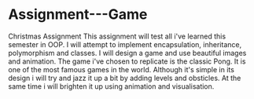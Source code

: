 # Assignment---Game
Christmas Assignment
This assignment will test all i've learned this semester in OOP. I will attempt to implement encapsulation, inheritance, polymorphism and classes. I will design a game and use beautiful images and animation. The game i've chosen to replicate is the classic Pong. It is one of the most famous games in the world. Although it's simple in its design i will try and jazz it up a bit by adding levels and obsticles. At the same time i will brighten it up using animation and visualisation.
